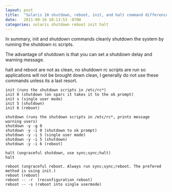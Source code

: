 ```yaml
---
layout: post
title:  "Solaris 10 shutdown, reboot, init, and halt command differences"
date:   2011-09-16 10:13:53 -0700
categories: solaris shutdown reboot init halt
---
```


In summary, init and shutdown commands cleanly shutdown the system by running the shutdown rc scripts.

The advantage of shutdown is that you can set a shutdown delay and warning message.

halt and reboot are not as clean, no shutdown rc scripts are run so applications will not be brought down clean, I generally do not use these commands unless its a last resort.

```
init (runs the shutdown scripts in /etc/rc*)
init 0 (shutdown (on sparc it takes it to the ok prompt)
init s (single user mode)
init 5 (shutdown)
init 6 (reboot)
```

```
shutdown (runs the shutdown scripts in /etc/rc*, prints message warning users)
shutdown -y -g 0
shutdown -y -i 0 (shutdown to ok prompt)
shutdown -y -i S (single user mode)
shutdown -y -i 5 (shutdown)
shutdown -y -i 6 (reboot)
```

```
halt (ungraceful shutdown, use sync;sync;halt)
halt
```

```
reboot (ungraceful reboot. Always run sync;sync;reboot. The prefered method is using init.)
reboot (reboot) 
reboot -- -r  (reconfiguration reboot)
reboot -- -s (reboot into single usermode)
```
